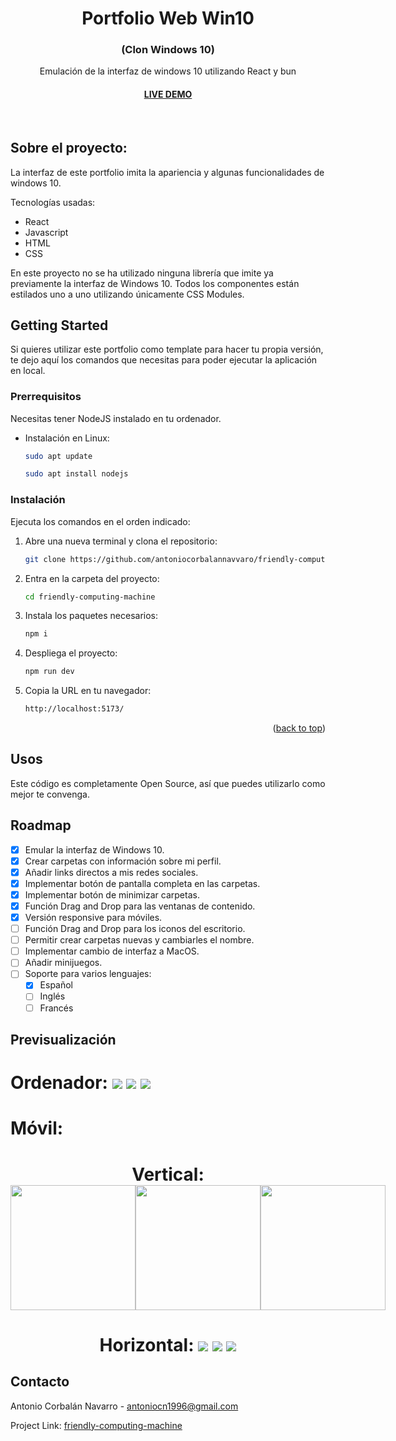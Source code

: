 <h1 align="center">Portfolio Web Win10</h1>
<h3 align="center"> (Clon Windows 10) </h3>

  <p align="center">
    Emulación de la interfaz de windows 10 utilizando React y bun
    <h4 align="center"><a href="https://portfolio-antonio-corbalan-win10.vercel.app/" target="_blank">LIVE DEMO</a></h4>
    <br />
  </p>
</div>

## Sobre el proyecto:

La interfaz de este portfolio imita la apariencia y algunas funcionalidades de windows 10.

Tecnologías usadas:
* React
* Javascript
* HTML
* CSS

En este proyecto no se ha utilizado ninguna librería que imite ya previamente la interfaz de Windows 10. Todos los componentes están estilados uno a uno utilizando únicamente CSS Modules.

## Getting Started

Si quieres utilizar este portfolio como template para hacer tu propia versión, te dejo aquí los comandos que necesitas para poder ejecutar la aplicación en local.

### Prerrequisitos

Necesitas tener NodeJS instalado en tu ordenador.
* Instalación en Linux:

  ```sh
  sudo apt update
  ```
  ```sh
  sudo apt install nodejs
  ```

### Instalación

Ejecuta los comandos en el orden indicado:

1. Abre una nueva terminal y clona el repositorio:
   ```sh
   git clone https://github.com/antoniocorbalannavvaro/friendly-computing-machine.git
   ```
2. Entra en la carpeta del proyecto:
   ```sh
   cd friendly-computing-machine
   ```
3. Instala los paquetes necesarios:
   ```sh
   npm i
   ```
4. Despliega el proyecto:
   ```sh
   npm run dev
   ```
5. Copia la URL en tu navegador:
   ```sh
   http://localhost:5173/
   ```

<p align="right">(<a href="#readme-top">back to top</a>)</p>


## Usos

Este código es completamente Open Source, así que puedes utilizarlo como mejor te convenga.


## Roadmap

- [x] Emular la interfaz de Windows 10.
- [x] Crear carpetas con información sobre mi perfil.
- [x] Añadir links directos a mis redes sociales.
- [x] Implementar botón de pantalla completa en las carpetas.
- [x] Implementar botón de minimizar carpetas.
- [x] Función Drag and Drop para las ventanas de contenido.
- [x] Versión responsive para móviles.
- [ ] Función Drag and Drop para los iconos del escritorio.
- [ ] Permitir crear carpetas nuevas y cambiarles el nombre.
- [ ] Implementar cambio de interfaz a MacOS.
- [ ] Añadir minijuegos.
- [ ] Soporte para varios lenguajes:
    - [x] Español
    - [ ] Inglés
    - [ ] Francés

## Previsualización
<h1>Ordenador:
<img src='./readmeAssets/desktop1.png'/>
<img src='./readmeAssets/desktop2.png'/>
<img src='./readmeAssets/desktop3.png'/>
<h1>Móvil:
<h1 align="center"> Vertical:
<div style="display: flex;">
<img style="width:200px;" src='./readmeAssets/img1.webp'/>
<img style="width:200px;" src='./readmeAssets/img4.webp'/>
<img style="width:200px;" src='./readmeAssets/img6.webp'/>
</div>

<h1 align="center"> Horizontal:
<img src='./readmeAssets/img2.webp'/>
<img src='./readmeAssets/img3.webp'/>
<img src='./readmeAssets/img5.webp'/>



## Contacto

Antonio Corbalán Navarro - antoniocn1996@gmail.com

Project Link: [friendly-computing-machine](https://github.com/antoniocorbalannavvaro/friendly-computing-machine)


